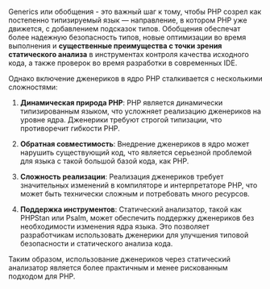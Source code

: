 Generics или обобщения - это важный шаг к тому, чтобы PHP созрел как постепенно типизируемый язык — направление, 
в котором PHP уже движется, с добавлением подсказок типов. Обобщения обеспечат более надежную безопасность типов, 
новые оптимизации во время выполнения и **существенные преимущества с точки зрения статического анализа** 
в инструментах контроля качества исходного кода, а также проверок во время разработки в современных IDE.

Однако включение дженериков в ядро PHP сталкивается с несколькими сложностями:

1. **Динамическая природа PHP**: PHP является динамически типизированным языком, 
что усложняет реализацию дженериков на уровне ядра. Дженерики требуют строгой типизации, что противоречит гибкости PHP.

2. **Обратная совместимость**: Внедрение дженериков в ядро может нарушить существующий код, 
что является серьезной проблемой для языка с такой большой базой кода, как PHP.

3. **Сложность реализации**: Реализация дженериков требует значительных изменений в компиляторе и интерпретаторе PHP, 
что может быть технически сложным и потребовать много ресурсов.

4. **Поддержка инструментов**: Статический анализатор, такой как PHPStan или Psalm, может обеспечить поддержку дженериков
без необходимости изменения ядра языка. Это позволяет разработчикам использовать 
дженерики для улучшения типовой безопасности и статического анализа кода.

Таким образом, использование дженериков через статический анализатор является более практичным и менее рискованным подходом для PHP.